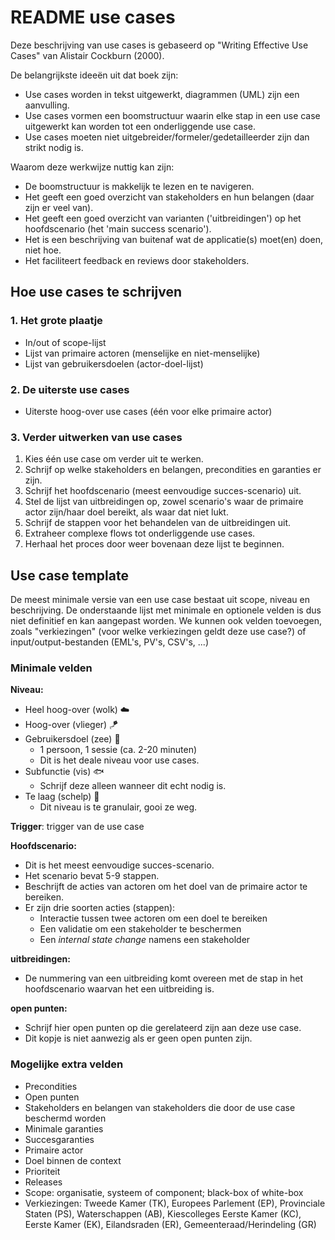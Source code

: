 # README use cases

Deze beschrijving van use cases is gebaseerd op "Writing Effective Use Cases" van Alistair Cockburn (2000).

De belangrijkste ideeën uit dat boek zijn:

- Use cases worden in tekst uitgewerkt, diagrammen (UML) zijn een aanvulling.
- Use cases vormen een boomstructuur waarin elke stap in een use case uitgewerkt kan worden tot een onderliggende use case.
- Use cases moeten niet uitgebreider/formeler/gedetailleerder zijn dan strikt nodig is.

Waarom deze werkwijze nuttig kan zijn:

- De boomstructuur is makkelijk te lezen en te navigeren.
- Het geeft een goed overzicht van stakeholders en hun belangen (daar zijn er veel van).
- Het geeft een goed overzicht van varianten ('uitbreidingen') op het hoofdscenario (het 'main success scenario').
- Het is een beschrijving van buitenaf wat de applicatie(s) moet(en) doen, niet hoe.
- Het faciliteert feedback en reviews door stakeholders.

## Hoe use cases te schrijven

### 1. Het grote plaatje

- In/out of scope-lijst
- Lijst van primaire actoren (menselijke en niet-menselijke)
- Lijst van gebruikersdoelen (actor-doel-lijst)

### 2. De uiterste use cases

- Uiterste hoog-over use cases (één voor elke primaire actor)

### 3. Verder uitwerken van use cases

1. Kies één use case om verder uit te werken.
2. Schrijf op welke stakeholders en belangen, precondities en garanties er zijn.
3. Schrijf het hoofdscenario (meest eenvoudige succes-scenario) uit.
4. Stel de lijst van uitbreidingen op, zowel scenario's waar de primaire actor zijn/haar doel bereikt, als waar dat niet lukt.
5. Schrijf de stappen voor het behandelen van de uitbreidingen uit.
6. Extraheer complexe flows tot onderliggende use cases.
7. Herhaal het proces door weer bovenaan deze lijst te beginnen.

## Use case template

De meest minimale versie van een use case bestaat uit scope, niveau en beschrijving. De onderstaande lijst met minimale en optionele velden is dus niet definitief en kan aangepast worden. We kunnen ook velden toevoegen, zoals "verkiezingen" (voor welke verkiezingen geldt deze use case?) of input/output-bestanden (EML's, PV's, CSV's, ...)

### Minimale velden

__Niveau:__  

- Heel hoog-over (wolk) ☁️
- Hoog-over (vlieger) 🪁
- Gebruikersdoel (zee) 🌊
  - 1 persoon, 1 sessie (ca. 2-20 minuten)
  - Dit is het deale niveau voor use cases.
- Subfunctie (vis) 🐟
  - Schrijf deze alleen wanneer dit echt nodig is.
- Te laag (schelp) 🐚
  - Dit niveau is te granulair, gooi ze weg.

__Trigger__: trigger van de use case

__Hoofdscenario:__

- Dit is het meest eenvoudige succes-scenario.
- Het scenario bevat 5-9 stappen.
- Beschrijft de acties van actoren om het doel van de primaire actor te bereiken.
- Er zijn drie soorten acties (stappen):
  - Interactie tussen twee actoren om een doel te bereiken
  - Een validatie om een stakeholder te beschermen
  - Een *internal state change* namens een stakeholder

__uitbreidingen:__

- De nummering van een uitbreiding komt overeen met de stap in het hoofdscenario waarvan het een uitbreiding is.

__open punten:__  

- Schrijf hier open punten op die gerelateerd zijn aan deze use case.
- Dit kopje is niet aanwezig als er geen open punten zijn.

### Mogelijke extra velden

- Precondities
- Open punten
- Stakeholders en belangen van stakeholders die door de use case beschermd worden
- Minimale garanties
- Succesgaranties
- Primaire actor
- Doel binnen de context
- Prioriteit
- Releases
- Scope: organisatie, systeem of component; black-box of white-box
- Verkiezingen: Tweede Kamer (TK), Europees Parlement (EP), Provinciale Staten (PS), Waterschappen (AB), Kiescolleges Eerste Kamer (KC), Eerste Kamer (EK), Eilandsraden (ER), Gemeenteraad/Herindeling (GR)
